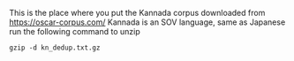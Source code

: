 This is the place where you put the Kannada corpus downloaded from https://oscar-corpus.com/
Kannada is an SOV language, same as Japanese
run the following command to unzip
```
gzip -d kn_dedup.txt.gz
``` 
